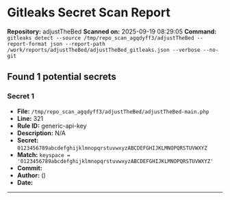 # Gitleaks Secret Scan Report

**Repository:** adjustTheBed
**Scanned on:** 2025-09-19 08:29:05
**Command:** `gitleaks detect --source /tmp/repo_scan_agqdyff3/adjustTheBed --report-format json --report-path /work/reports/adjustTheBed/adjustTheBed_gitleaks.json --verbose --no-git`

## Found 1 potential secrets

### Secret 1
- **File:** `/tmp/repo_scan_agqdyff3/adjustTheBed/adjustTheBed-main.php`
- **Line:** 321
- **Rule ID:** generic-api-key
- **Description:** N/A
- **Secret:** `0123456789abcdefghijklmnopqrstuvwxyzABCDEFGHIJKLMNOPQRSTUVWXYZ`
- **Match:** `keyspace = '0123456789abcdefghijklmnopqrstuvwxyzABCDEFGHIJKLMNOPQRSTUVWXYZ'`
- **Commit:** 
- **Author:**  ()
- **Date:** 

---

